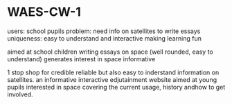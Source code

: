 # WAES-CW-1
users: school pupils
problem: need info on satellites to write essays
uniqueness: easy to understand and interactive making learning fun

aimed at school children writing essays on space (well rounded, easy to understand)
generates interest in space
informative

1 stop shop for credible reliable but also easy to inderstand information on satellites. 
an informative interactive edjutainment website aimed at young pupils interested in space covering the current usage, history andhow to get involved.
